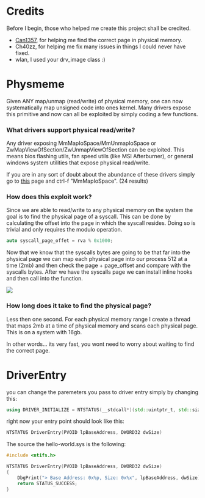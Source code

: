 # Credits

Before I begin, those who helped me create this project shall be credited.

- [Can1357](https://blog.can.ac), for helping me find the correct page in physical memory.
- Ch40zz, for helping me fix many issues in things I could never have fixed.
- wlan, I used your drv_image class :)

# Physmeme

Given ANY map/unmap (read/write) of physical memory, one can now systematically map unsigned code into ones kernel.
Many drivers expose this primitive and now can all be exploited by simply coding a few functions. 

### What drivers support physical read/write?

Any driver exposing MmMapIoSpace/MmUnmapIoSpace or ZwMapViewOfSection/ZwUnmapViewOfSection can be exploited. This means bios flashing utils, fan speed utils
(like MSI Afterburner), or general windows system utilities that expose physical read/write. 

If you are in any sort of doubt about the abundance of these drivers simply go to 
<a href="https://www.unknowncheats.me/forum/anti-cheat-bypass/334557-vulnerable-driver-megathread.html">this</a> page and ctrl-f "MmMapIoSpace". (24 results)

### How does this exploit work?

Since we are able to read/write to any physical memory on the system the goal is to find the physical page of a syscall. This can be done by calculating the offset into the page in which the syscall resides. Doing so is trivial and only requires the modulo operation.

```cpp
auto syscall_page_offet = rva % 0x1000;
```

Now that we know that the syscalls bytes are going to be that far into the physical page we can map each physical page into our process 512 at a time (2mb) and then
check the page + page_offset and compare with the syscalls bytes. After we have the syscalls page we can install inline hooks and then call into the function.

<img src="https://cdn.discordapp.com/attachments/687446832175251502/701355063939039292/unknown.png"/>

### How long does it take to find the physical page?

Less then one second. For each physical memory range I create a thread that maps 2mb at a time of physical memory and scans each physical page. This is on a system with 16gb.

In other words... its very fast, you wont need to worry about waiting to find the correct page.

# DriverEntry

you can change the paremeters you pass to driver entry simply by changing this:

```cpp
using DRIVER_INITIALIZE = NTSTATUS(__stdcall*)(std::uintptr_t, std::size_t);
```

right now your entry point should look like this:

```cpp
NTSTATUS DriverEntry(PVOID lpBaseAddress, DWORD32 dwSize)
```

The source the hello-world.sys is the following:

```cpp
#include <ntifs.h>

NTSTATUS DriverEntry(PVOID lpBaseAddress, DWORD32 dwSize)
{
	DbgPrint("> Base Address: 0x%p, Size: 0x%x", lpBaseAddress, dwSize);
	return STATUS_SUCCESS;
}

```
